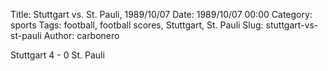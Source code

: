 Title: Stuttgart vs. St. Pauli, 1989/10/07
Date: 1989/10/07 00:00
Category: sports
Tags: football, football scores, Stuttgart, St. Pauli
Slug: stuttgart-vs-st-pauli
Author: carbonero


Stuttgart 4 - 0 St. Pauli
